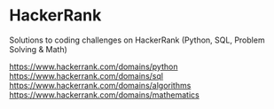 # HackerRank
Solutions to coding challenges on HackerRank (Python, SQL, Problem Solving &amp; Math)

https://www.hackerrank.com/domains/python
https://www.hackerrank.com/domains/sql
https://www.hackerrank.com/domains/algorithms
https://www.hackerrank.com/domains/mathematics

